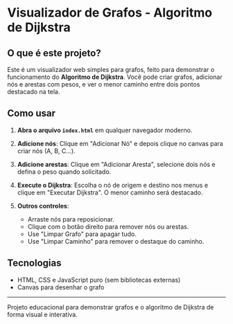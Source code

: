 # Visualizador de Grafos - Algoritmo de Dijkstra

## O que é este projeto?

Este é um visualizador web simples para grafos, feito para demonstrar o funcionamento do **Algoritmo de Dijkstra**. Você pode criar grafos, adicionar nós e arestas com pesos, e ver o menor caminho entre dois pontos destacado na tela.

## Como usar

1. **Abra o arquivo `index.html`** em qualquer navegador moderno.

2. **Adicione nós**: Clique em "Adicionar Nó" e depois clique no canvas para criar nós (A, B, C...).

3. **Adicione arestas**: Clique em "Adicionar Aresta", selecione dois nós e defina o peso quando solicitado.

4. **Execute o Dijkstra**: Escolha o nó de origem e destino nos menus e clique em "Executar Dijkstra". O menor caminho será destacado.

5. **Outros controles**:
   - Arraste nós para reposicionar.
   - Clique com o botão direito para remover nós ou arestas.
   - Use "Limpar Grafo" para apagar tudo.
   - Use "Limpar Caminho" para remover o destaque do caminho.

## Tecnologias

- HTML, CSS e JavaScript puro (sem bibliotecas externas)
- Canvas para desenhar o grafo

---

Projeto educacional para demonstrar grafos e o algoritmo de Dijkstra de forma visual e interativa.
